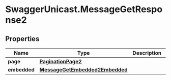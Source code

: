 # SwaggerUnicast.MessageGetResponse2

## Properties

Name | Type | Description | Notes
------------ | ------------- | ------------- | -------------
**page** | [**PaginationPage2**](PaginationPage2.md) |  | [optional] 
**embedded** | [**MessageGetEmbedded2Embedded**](MessageGetEmbedded2Embedded.md) |  | [optional] 


